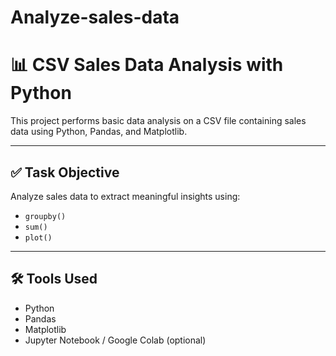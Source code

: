 # Analyze-sales-data

# 📊 CSV Sales Data Analysis with Python

This project performs basic data analysis on a CSV file containing sales data using Python, Pandas, and Matplotlib.

---

## ✅ Task Objective

Analyze sales data to extract meaningful insights using:
- `groupby()`
- `sum()`
- `plot()`

---

## 🛠 Tools Used

- Python
- Pandas
- Matplotlib
- Jupyter Notebook / Google Colab (optional)

